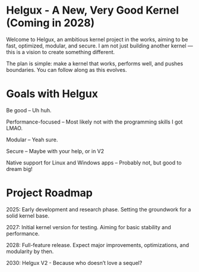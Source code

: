 # Helgux - A New, Very Good Kernel (Coming in 2028)

Welcome to Helgux, an ambitious kernel project in the works, aiming to be fast, optimized, modular, and secure. I am not just building another kernel — this is a vision to create something different.


The plan is simple: make a kernel that works, performs well, and pushes boundaries. You can follow along as this evolves. 



# Goals with Helgux
Be good – Uh huh.

Performance-focused – Most likely not with the programming skills I got LMAO.

Modular – Yeah sure.

Secure – Maybe with your help, or in V2

Native support for Linux and Windows apps – Probably not, but good to dream big!


# Project Roadmap

2025: Early development and research phase. Setting the groundwork for a solid kernel base.

2027: Initial kernel version for testing. Aiming for basic stability and performance.

2028: Full-feature release. Expect major improvements, optimizations, and modularity by then.

2030: Helgux V2 -  Because who doesn’t love a sequel?

